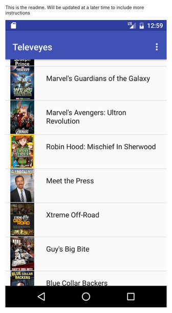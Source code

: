 This is the readme. Will be updated at a later time to include more instructions

![alt tag](https://raw.githubusercontent.com/CSC412Team2/TelevEyes/master/screenshot.png)
